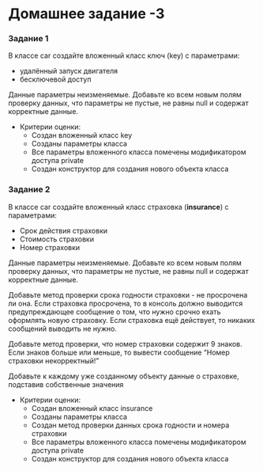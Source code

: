 # Домашнее задание -3

### Задание 1

В классе car создайте вложенный класс ключ (key) с параметрами:

- удалённый запуск двигателя
- бесключевой доступ

Данные параметры неизменяемые. Добавьте ко всем новым полям проверку данных, что параметры не пустые, не равны null и содержат корректные данные.

- Критерии оценки:
  - Создан вложенный класс key
  - Созданы параметры класса
  - Все параметры вложенного класса помечены модификатором доступа private
  - Создан конструктор для создания нового объекта класса


### Задание 2

В классе car создайте вложенный класс страховка (**insurance**) с параметрами:

- Срок действия страховки
- Стоимость страховки
- Номер страховки

Данные параметры неизменяемые. Добавьте ко всем новым полям проверку данных, что параметры не пустые, не равны null и содержат корректные данные.

Добавьте метод проверки срока годности страховки - не просрочена ли она. Если страховка просрочена, то в консоль должно выводится предупреждающее сообщение о том, что нужно срочно ехать оформлять новую страховку. Если страховка ещё действует, то никаких сообщений выводить не нужно.

Добавьте метод проверки, что номер страховки содержит 9 знаков. Если знаков больше или меньше, то вывести сообщение “Номер страховки некорректный!”

Добавьте к каждому уже созданному объекту данные о страховке, подставив собственные значения

- Критерии оценки:
  - Создан вложенный класс insurance
  - Созданы параметры класса
  - Создан метод проверки данных срока годности и номера страховки
  - Все параметры вложенного класса помечены модификатором доступа private
  - Создан конструктор для создания нового объекта класса
